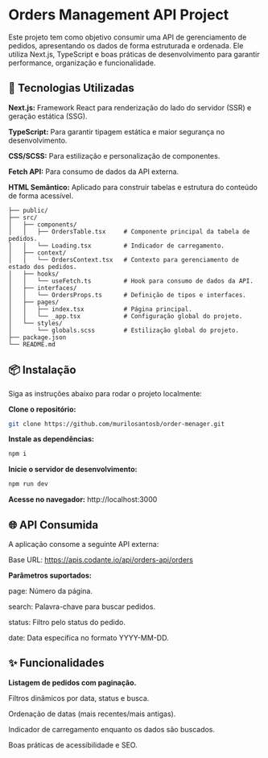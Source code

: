 # Orders Management API Project

Este projeto tem como objetivo consumir uma API de gerenciamento de pedidos, apresentando os dados de forma estruturada e ordenada. Ele utiliza Next.js, TypeScript e boas práticas de desenvolvimento para garantir performance, organização e funcionalidade.

## 🚀 Tecnologias Utilizadas

**Next.js:** Framework React para renderização do lado do servidor (SSR) e geração estática (SSG).

**TypeScript:** Para garantir tipagem estática e maior segurança no desenvolvimento.

**CSS/SCSS:** Para estilização e personalização de componentes.

**Fetch API:** Para consumo de dados da API externa.

**HTML Semântico:** Aplicado para construir tabelas e estrutura do conteúdo de forma acessível.

```
├── public/
├── src/
│   ├── components/
│   │   ├── OrdersTable.tsx     # Componente principal da tabela de pedidos.
│   │   └── Loading.tsx         # Indicador de carregamento.
│   ├── context/
│   │   └── OrdersContext.tsx   # Contexto para gerenciamento de estado dos pedidos.
│   ├── hooks/
│   │   └── useFetch.ts         # Hook para consumo de dados da API.
│   ├── interfaces/
│   │   └── OrdersProps.ts      # Definição de tipos e interfaces.
│   ├── pages/
│   │   ├── index.tsx           # Página principal.
│   │   └── _app.tsx            # Configuração global do projeto.
│   └── styles/
│       └── globals.scss        # Estilização global do projeto.
├── package.json
└── README.md
```
## 📦 Instalação

Siga as instruções abaixo para rodar o projeto localmente:

**Clone o repositório:**
```bash
git clone https://github.com/murilosantosb/order-menager.git
``` 
**Instale as dependências:**
```bash
npm i
```
**Inicie o servidor de desenvolvimento:**
```bash
npm run dev
```

**Acesse no navegador:** http://localhost:3000

## 🌐 API Consumida

A aplicação consome a seguinte API externa:

Base URL: https://apis.codante.io/api/orders-api/orders

**Parâmetros suportados:**

page: Número da página.

search: Palavra-chave para buscar pedidos.

status: Filtro pelo status do pedido.

date: Data específica no formato YYYY-MM-DD.

## ✨ Funcionalidades

**Listagem de pedidos com paginação.**

Filtros dinâmicos por data, status e busca.

Ordenação de datas (mais recentes/mais antigas).

Indicador de carregamento enquanto os dados são buscados.

Boas práticas de acessibilidade e SEO.
